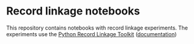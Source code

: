 # Record linkage notebooks

This repository contains notebooks with record linkage experiments. The experiments use the [Python Record Linkage Toolkit](https://github.com/J535D165/recordlinkage) ([documentation](https://github.com/J535D165/recordlinkage))

